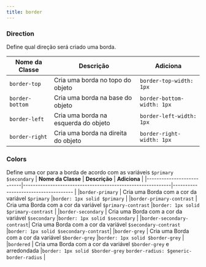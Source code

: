 ```yaml
---
title: border
---
```


### Direction
Define qual direção será criado uma borda.

| **Nome da Classe** |          **Descrição**               |      **Adiciona**        |
|--------------------|--------------------------------------|--------------------------|
|`border-top`        | Cria uma borda no topo do objeto     |`border-top-width: 1px`   |
|`border-bottom`     | Cria uma borda na base do objeto     |`border-bottom-width: 1px`|
|`border-left`       | Cria uma borda na esquerda do objeto |`border-left-width: 1px`  |
|`border-right`      | Cria uma borda na direita do objeto  |`border-right-width: 1px` |

### Colors
Define uma cor para a borda de acordo com as variáveis `$primary` `$secondary`
|     **Nome da Classe**    |                       **Descrição**                        |            **Adiciona**               |
|---------------------------|------------------------------------------------------------|-------------------------------------  |
|`border-primary`           | Cria uma Borda com a cor da variável `$primary`            |`border: 1px solid $primary`           |
|`border-primary-contrast`  | Cria uma Borda com a cor da variável `$primary-contrast`   |`border: 1px solid $primary-contrast`  |
|`border-secondary`         | Cria uma Borda com a cor da variável `$secondary`          |`border: 1px solid $secondary`         |
|`border-secondary-contrast`| Cria uma Borda com a cor da variável `$secondary-contrast` |`border: 1px solid $secondary-contrast`|
|`border-grey`              | Cria uma Borda com a cor da variável `$border-grey`        |`border: 1px solid $border-grey`       |
|`bordered`                 | Cria uma Borda com a cor da variável `$border-grey` e arredondada        |`border: 1px solid $border-grey` `border-radius: $generic-border-radius`   |
